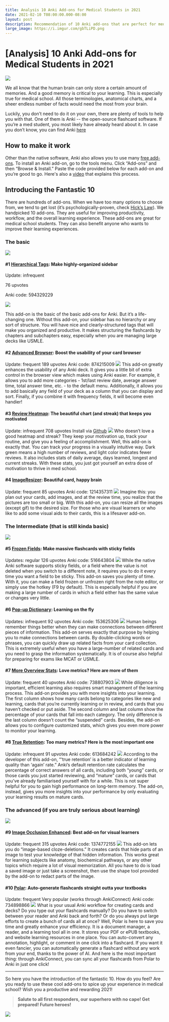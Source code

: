 ```yaml
---
title: Analysis 10 Anki Add-ons for Medical Students in 2021
date: 2021-02-10 T08:00:00.000-08:00
layout: post
description: Recommendation of 10 Anki add-ons that are perfect for medical students to improve productivity, workflow and the overall learning experience in 2021
large_image: https://i.imgur.com/gbTLiPD.png
---
```


# [Analysis] 10 Anki Add-ons for Medical Students in 2021

<img class="img-fluid" src="https://i.imgur.com/gbTLiPD.png">

We all know that the human brain can only store a certain amount of memories. And a good memory is critical to your learning. This is especially true for medical school. All those terminologies, anatomical charts, and a sheer endless number of facts would need the most from your brain.

Luckily, you don’t need to do it on your own, there are plenty of tools to help you with that. One of them is Anki -- the open-source flashcard software. If you’re a med student, you most likely have already heard about it. In case you don’t know, you can find Anki <a href="https://ankiweb.net/shared/addons/2.1" target="_blank">here</a>

## How to make it work

Other than the native software, Anki also allows you to use many <a href="https://ankiweb.net/shared/addons/2.1" target="_blank">free add-ons</a>. To install an Anki add-on, go to the tools menu. Click “Add-ons” and then “Browse & Install.” Paste the code provided below for each add-on and you’re good to go. Here's also a <a href="https://www.youtube.com/watch?v=saVJN5-_JDM" target="_blank">video</a> that explains this process.

## Introducing the Fantastic 10
There are hundreds of add-ons. When we have too many options to choose from, we tend to get lost (it’s psychologically-proven, check <a href="https://en.wikipedia.org/wiki/Hick%27s_law" target="_blank">Hick’s Law</a>). We handpicked 10 add-ons. They are useful for improving productivity, workflow, and the overall learning experience. These add-ons are great for medical school students. They can also benefit anyone who wants to improve their learning experiences.

### The basic

<img class="img-fluid" src="https://i.imgur.com/iN5XyMp.png">

#### #1 <a href="https://ankiweb.net/shared/info/594329229" target="_blank">Hierarchical Tags</a>: Make highly-organized sidebar

Update: infrequent

76 upvotes

Anki code: 594329229

<img class="img-fluid" src="https://i.imgur.com/QsUrUYw.png">

This add-on is the basic of the basic add-ons for Anki. But it’s a life-changing one. Without this add-on, your sidebar has no hierarchy or any sort of structure. You will have nice and clearly-structured tags that will make you organized and productive. It makes structuring the flashcards by chapters and subchapters easy, especially when you are managing large decks like USMLE.

#### #2 <a href="https://ankiweb.net/shared/info/874215009" target="_blank">Advanced Browser</a>: Boost the usability of your card browser
Update: frequent
189 upvotes
Anki code: 874215009
<img class="img-fluid" src="https://i.imgur.com/T7nWn4o.png">
This add-on greatly enhances the usability of any Anki deck. It gives you a little bit of extra control in the browser view which makes using Anki easier. For example, it allows you to add more categories - 1st/last review date, average answer time, total answer time, etc. - to the default menu. Additionally, it allows you to add basically any field of your deck as a column that you can display and sort. Finally, if you combine it with frequency fields, it will become even handier!
#### #3 <a href="https://ankiweb.net/shared/info/1771074083" target="_blank">Review Heatmap</a>: The beautiful chart (and streak) that keeps you motivated
Update: infrequent
708 upvotes
Install via <a href="https://github.com/glutanimate/review-heatmap/releases/download/v1.0.0-beta.1/review-heatmap-v1.0.0-beta.1-anki21.ankiaddon" target="_blank">Github</a>
<img class="img-fluid" src="https://i.imgur.com/pspbxNe.png">
Who doesn’t love a good heatmap and streak? They keep your motivation up, track your routine, and give you a feeling of accomplishment. Well, this add-on is exactly that. You can track your progress in a visually intuitive way. Dark green means a high number of reviews, and light color indicates fewer reviews. It also includes stats of daily average, days learned, longest and current streaks. With these stats, you just got yourself an extra dose of motivation to thrive in med school.
#### #4 <a href="https://ankiweb.net/shared/info/1214357311" target="_blank">ImageResizer</a>: Beautiful card, happy brain
Update: frequent
85 upvotes
Anki code: 1214357311
<img class="img-fluid" src="https://i.imgur.com/hA0FG6o.png">
Imagine this: you plan out your cards, add images, and at the review time, you realize that the pictures are too small or big.
With this add-on, you can resize all the images (except gif) to the desired size. For those who are visual learners or who like to add some visual aids to their cards, this is a lifesaver add-on.

### The Intermediate (that is still kinda basic)
<img class="img-fluid" src="https://i.imgur.com/HXFYMrS.png">

#### #5 <a href="https://ankiweb.net/shared/info/516643804" target="_blank">Frozen Fields</a>: Make massive flashcards with sticky fields
Updates: regular
126 upvotes
Anki code: 516643804
<img class="img-fluid" src="https://i.imgur.com/NvdEkrP.png">
While the native Anki software supports sticky fields, or a field where the value is not deleted when you switch to a different note, it requires you to do it every time you want a field to be sticky. This add-on saves you plenty of time. With it, you can make a field frozen or unfrozen right from the note editor, or simply use the hotkey (F9 by default). This is especially helpful if you are making a large number of cards in which a field either has the same value or changes very little.
#### #6 <a href="https://ankiweb.net/shared/info/153625306" target="_blank">Pop-up Dictionary</a>: Learning on the fly
Updates: infrequent
92 upvotes
Anki code: 153625306
<img class="img-fluid" src="https://i.imgur.com/NIX8KOw.png">
Human beings remember things better when they can make connections between different pieces of information. This add-on serves exactly that purpose by helping you to make connections between cards. By double-clicking words or phrases, you can quickly draw up related facts from your card collection. This is extremely useful when you have a large-number of related cards and you need to grasp the information systematically. It is of course also helpful for preparing for exams like MCAT or USMLE.
#### #7 <a href="https://ankiweb.net/shared/info/738807903" target="_blank">More Overview Stats</a>: Love metrics? Here are more of them
Update: frequent
40 upvotes
Anki code: 738807903
<img class="img-fluid" src="https://i.imgur.com/doFNgtn.png">
While diligence is important, efficient learning also requires smart management of the learning process. This add-on provides you with more insights into your learning. The first column shows how many cards belong to categories like new and learning, cards that you’re currently learning or in review, and cards that you haven’t checked or put aside. The second column and last column show the percentage of your cards that fall into each category. The only difference is the last column doesn’t count the “suspended” cards. Besides, the add-on allows you to configure customized stats, which gives you even more power to monitor your learning.
#### #8 <a href="https://ankiweb.net/shared/info/613684242" target="_blank">True Retention</a>: Too many metrics? Here is the most important one
Update: infrequent
91 upvotes
Anki code: 613684242
<img class="img-fluid" src="https://i.imgur.com/DwsiaLm.png">
According to the developer of this add-on, “‘true retention’ is a better indicator of learning quality than ‘again’ rate.” Anki’s default retention rate calculates the percentage of correct answers of all cards, including both “young” cards, or those cards you just started reviewing, and “mature” cards, or cards that you’ve already familiarised yourself with for a while. This is not super helpful for you to gain high performance on long-term memory. The add-on, instead, gives you more insights into your performance by only evaluating your learning results on mature cards.
### The advanced (if you are truly serious about learning)
<img class="img-fluid" src="https://i.imgur.com/olPM3zq.png">

#### #9 <a href="https://ankiweb.net/shared/info/1374772155" target="_blank">Image Occlusion Enhanced</a>: Best add-on for visual learners
Update: frequent
315 upvotes
Anki code: 1374772155
<img class="img-fluid" src="https://i.imgur.com/C8nOHaO.png">
This add-on lets you do “image-based cloze-deletions.” It creates cards that hide parts of an image to test your knowledge of that hidden information. This works great for learning subjects like anatomy, biochemical pathways, or any other topics which require a lot of visual memorization. All you have to do is load a saved image or just take a screenshot, then use the shape tool provided by the add-on to redact parts of the image.
#### #10 <a href="https://polar-32b0f.firebaseapp.com" target="_blank">Polar</a>: Auto-generate flashcards straight outta your textbooks
Update: frequent
Very popular (works through AnkiConnect)
Anki code: 734898866
<img class="img-fluid" src="https://i.imgur.com/qICkwww.png">
What is your usual Anki workflow for creating cards and decks? Do you type out your flashcards manually? Do you have to switch between your reader and Anki back and forth? Or do you always put large efforts to create a bunch of cards all at once?
Well, Polar is here to save you time and greatly enhance your efficiency. It is a document manager, a reader, and a learning tool all in one. It stores your PDF or ePUB textbooks, and website learning resources in one place. You can auto-convert any annotation, highlight, or comment in one click into a flashcard. If you want it even fancier, you can automatically generate a flashcard without any work from your end, thanks to the power of AI. And here is the most important thing: through AnkiConnect, you can sync all your flashcards from Polar to Anki in just one click!
***
So here you have the introduction of the fantastic 10. How do you feel? Are you ready to use these cool add-ons to spice up your experience in medical school? Wish you a productive and rewarding 2021!

> **Salute to all first responders, our superhero with no cape! Get prepared! Future heroes!**

<img class="img-fluid" src="https://i.imgur.com/QPddkfJ.png">
